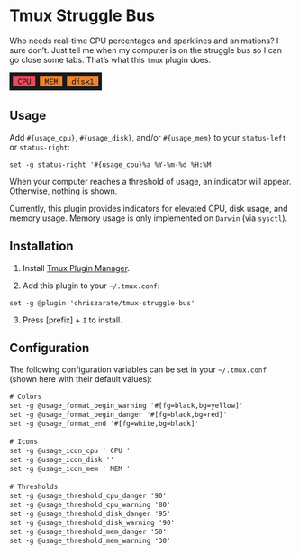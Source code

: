 # Tmux Struggle Bus

Who needs real-time CPU percentages and sparklines and animations? I sure don’t.
Just tell me when my computer is on the struggle bus so I can go close some
tabs. That’s what this `tmux` plugin does.

![usage indicators](example.png)


## Usage

Add `#{usage_cpu}`, `#{usage_disk}`, and/or `#{usage_mem}` to your `status-left`
or `status-right`:

```
set -g status-right '#{usage_cpu}%a %Y-%m-%d %H:%M'
```

When your computer reaches a threshold of usage, an indicator will appear.
Otherwise, nothing is shown.

Currently, this plugin provides indicators for elevated CPU, disk usage, and
memory usage. Memory usage is only implemented on `Darwin` (via `sysctl`).


## Installation

1. Install [Tmux Plugin Manager][tpm].

2. Add this plugin to your `~/.tmux.conf`:

```
set -g @plugin 'chriszarate/tmux-struggle-bus'
```

3. Press [prefix] + `I` to install.


## Configuration

The following configuration variables can be set in your `~/.tmux.conf` (shown
here with their default values):

```
# Colors
set -g @usage_format_begin_warning '#[fg=black,bg=yellow]'
set -g @usage_format_begin_danger '#[fg=black,bg=red]'
set -g @usage_format_end '#[fg=white,bg=black]'

# Icons
set -g @usage_icon_cpu ' CPU '
set -g @usage_icon_disk ''
set -g @usage_icon_mem ' MEM '

# Thresholds
set -g @usage_threshold_cpu_danger '90'
set -g @usage_threshold_cpu_warning '80'
set -g @usage_threshold_disk_danger '95'
set -g @usage_threshold_disk_warning '90'
set -g @usage_threshold_mem_danger '50'
set -g @usage_threshold_mem_warning '30'
```

[tpm]: https://github.com/tmux-plugins/tpm
